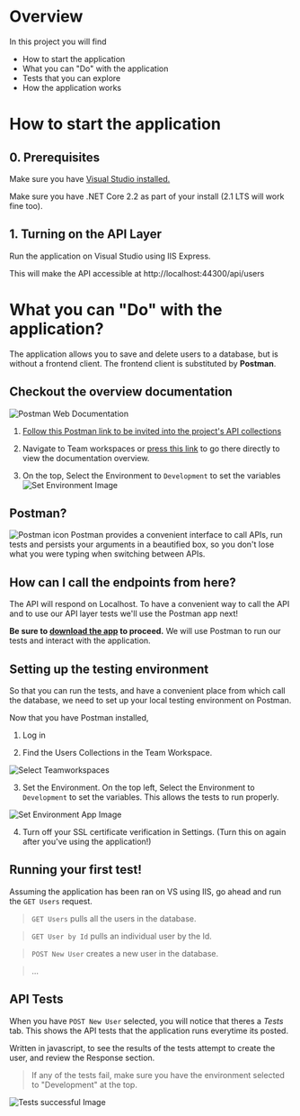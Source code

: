 # Overview

In this project you will find

* How to start the application
* What you can "Do" with the application
* Tests that you can explore
* How the application works


# How to start the application

## 0. Prerequisites

Make sure you have [Visual Studio installed.](https://visualstudio.microsoft.com/downloads/?utm_medium=microsoft&utm_source=docs.microsoft.com&utm_campaign=inline+link&utm_content=download+vs2019) 

Make sure you have .NET Core 2.2 as part of your install (2.1 LTS will work fine too).

## 1. Turning on the API Layer

Run the application on Visual Studio using IIS Express. 

This will make the API accessible at http://localhost:44300/api/users


# What you can "Do" with the application?

The application allows you to save and delete users to a database, but is without a frontend client. The frontend client is substituted by **Postman**.

## Checkout the overview documentation

![Postman Web Documentation](https://i.imgur.com/51AKnBL.png)

1. [Follow this Postman link to be invited into the project's API collections](https://app.getpostman.com/join-team?invite_code=4bb20642af835a89d5f6d32f6eca676b)

2. Navigate to Team workspaces or [press this link](https://speeding-crater-8783.postman.co/collections/8805870-79a315fb-9f53-45e7-913e-0b067c42ff88?version=latest&workspace=05213688-04f5-4973-86ee-91f2be3e7826) to go there directly to view the documentation overview.

3. On the top, Select the Environment to `Development` to set the variables
![Set Environment Image](https://i.imgur.com/XfVBowh.png)



## Postman? 
![Postman icon](https://assets.getpostman.com/common-share/postman-logo-horizontal-white.svg)
Postman provides a convenient interface to call APIs, run tests and persists your arguments in a beautified box, so you don't lose what you were typing when switching between APIs.

## How can I call the endpoints from here? 

The API will respond on Localhost. To have a convenient way to call the API and to use our API layer tests we'll use the Postman app next!

**Be sure to [download the app](https://www.getpostman.com/downloads/) to proceed.**
We will use Postman to run our tests and interact with the application.

## Setting up the testing environment

So that you can run the tests, and have a convenient place from which call the database, we need to set up your local testing environment on Postman.

Now that you have Postman installed,

1. Log in 

2. Find the Users Collections in the Team Workspace.

![Select Teamworkspaces](https://i.imgur.com/CejA60I.png)

3. Set the Environment. On the top left, Select the Environment to `Development` to set the variables. This allows the tests to run properly.

![Set Environment App Image](https://i.imgur.com/y3v2CuN.png)

4. Turn off your SSL certificate verification in Settings. (Turn this on again after you've using the application!)


## Running your first test!

Assuming the application has been ran on VS using IIS, go ahead and run the `GET Users` request. 

> `GET Users` pulls all the users in the database.

> `GET User by Id` pulls an individual user by the Id.

> `POST New User` creates a new user in the database.

> ...


## API Tests

When you have `POST New User` selected, you will notice that theres a *Tests* tab. This shows the API tests that the application runs everytime its posted.

Written in javascript, to see the results of the tests attempt to create the user, and review the Response section.

> If any of the tests fail, make sure you have the environment selected to "Development" at the top.

![Tests successful Image](https://i.imgur.com/pxPxa7w.png)

